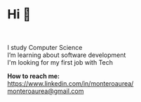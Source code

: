 <h1> Hi 👋</h1> </br>

I study Computer Science</br>
I’m learning about software development</br>
I'm looking for my first job with Tech

<b>How to reach me:</b> </br>
https://www.linkedin.com/in/monteroaurea/</br>
monteroaurea@gmail.com

<!---
aurea94/aurea94 is a ✨ special ✨ repository because its `README.md` (this file) appears on your GitHub profile.
You can click the Preview link to take a look at your changes.
--->
